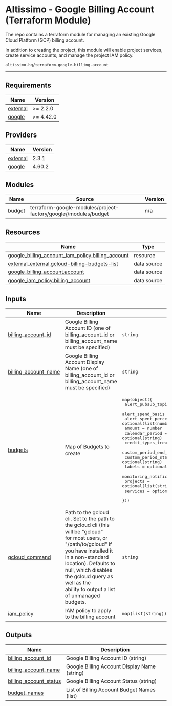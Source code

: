 # Altissimo - Google Billing Account (Terraform Module)

The repo contains a terraform module for managing an existing Google Cloud Platform (GCP) billing account.

In addition to creating the project, this module will enable project services, create service accounts, and manage the project IAM policy.

`altissimo-hq/terraform-google-billing-account`

---

<!-- BEGIN_TF_DOCS -->
## Requirements

| Name | Version |
|------|---------|
| <a name="requirement_external"></a> [external](#requirement\_external) | >= 2.2.0 |
| <a name="requirement_google"></a> [google](#requirement\_google) | >= 4.42.0 |

## Providers

| Name | Version |
|------|---------|
| <a name="provider_external"></a> [external](#provider\_external) | 2.3.1 |
| <a name="provider_google"></a> [google](#provider\_google) | 4.60.2 |

## Modules

| Name | Source | Version |
|------|--------|---------|
| <a name="module_budget"></a> [budget](#module\_budget) | terraform-google-modules/project-factory/google//modules/budget | n/a |

## Resources

| Name | Type |
|------|------|
| [google_billing_account_iam_policy.billing_account](https://registry.terraform.io/providers/hashicorp/google/latest/docs/resources/billing_account_iam_policy) | resource |
| [external_external.gcloud-billing-budgets-list](https://registry.terraform.io/providers/hashicorp/external/latest/docs/data-sources/external) | data source |
| [google_billing_account.account](https://registry.terraform.io/providers/hashicorp/google/latest/docs/data-sources/billing_account) | data source |
| [google_iam_policy.billing_account](https://registry.terraform.io/providers/hashicorp/google/latest/docs/data-sources/iam_policy) | data source |

## Inputs

| Name | Description | Type | Default | Required |
|------|-------------|------|---------|:--------:|
| <a name="input_billing_account_id"></a> [billing\_account\_id](#input\_billing\_account\_id) | Google Billing Account ID (one of billing\_account\_id or billing\_account\_name must be specified) | `string` | `null` | no |
| <a name="input_billing_account_name"></a> [billing\_account\_name](#input\_billing\_account\_name) | Google Billing Account Display Name (one of billing\_account\_id or billing\_account\_name must be specified) | `string` | `null` | no |
| <a name="input_budgets"></a> [budgets](#input\_budgets) | Map of Budgets to create | <pre>map(object({<br>    alert_pubsub_topic               = optional(string),<br>    alert_spend_basis                = optional(string),<br>    alert_spent_percents             = optional(list(number)),<br>    amount                           = number<br>    calendar_period                  = optional(string)<br>    credit_types_treatment           = optional(string)<br>    custom_period_end_date           = optional(string)<br>    custom_period_start_date         = optional(string)<br>    labels                           = optional(map(string))<br>    monitoring_notification_channels = optional(list(string))<br>    projects                         = optional(list(string))<br>    services                         = optional(list(string))<br>  }))</pre> | `{}` | no |
| <a name="input_gcloud_command"></a> [gcloud\_command](#input\_gcloud\_command) | Path to the gcloud cli. Set to the path to the gcloud cli (this will be "gcloud"<br>for most users, or "/path/to/gcloud" if you have installed it in a non-standard<br>location). Defaults to null, which disables the gcloud query as well as the<br>ability to output a list of unmanaged budgets. | `string` | `null` | no |
| <a name="input_iam_policy"></a> [iam\_policy](#input\_iam\_policy) | IAM policy to apply to the billing account | `map(list(string))` | `{}` | no |

## Outputs

| Name | Description |
|------|-------------|
| <a name="output_billing_account_id"></a> [billing\_account\_id](#output\_billing\_account\_id) | Google Billing Account ID (string) |
| <a name="output_billing_account_name"></a> [billing\_account\_name](#output\_billing\_account\_name) | Google Billing Account Display Name (string) |
| <a name="output_billing_account_status"></a> [billing\_account\_status](#output\_billing\_account\_status) | Google Billing Account Status (string) |
| <a name="output_budget_names"></a> [budget\_names](#output\_budget\_names) | List of Billing Account Budget Names (list) |
<!-- END_TF_DOCS -->
